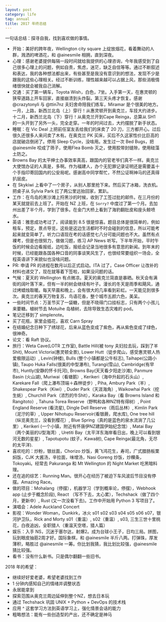 ```yaml
---
layout: post
category: life
tag: annual
title: 2017 年终总结
---
```


一句话总结：探寻自我，找到喜欢做的事情。

- 开始：美好的跨年夜，Wellington city square 上绽放烟花，看着舞动的人群，溅洒的啤酒花，和 @ainesmile 相拥，直到深夜。
- 心理：感谢老婆提供每隔一段时间就给我提供的心理咨询，今年我感受到了自己很多心理上的问题，例如自责，焦虑，迷茫，缺乏自信等等。通过不断叙述和表达，我的各种想法都出来，有些甚至是我没有意识到的想法，发现不少是跟我的这些心理相关。经过不断训练，理性越来越可以占据上风，那些消极情绪很快就会被我自己消解。
- 交通：买了第一辆车，Toyota Wish，白色，7坐。入手第一天，在惠灵顿的狭窄道路上开车回家，直接崩溃到头炸裂。第三天头疼才恢复。感谢 @crazytonyli 与 @ttin7nz 夫妇舍命陪我们练车，Miramar 是个很美的地方。一月，上路，新西兰北岛（上）穿行！从惠灵顿开到奥克兰，车技大约进步。十二月，新西兰北岛（下）穿行！从奥克兰开到Cape Reinga，总算从 SH1 的一头开到了另外一头，完全走穿。一年的时间过去，大约摆脱了新手状态。
- 睡眠：在 Vic Deal 上把前任室友丢给我们的床卖了 20 刀，三方都开心。过后很久还很多人来问卖了木有。在奥克兰 PK 买床，买后不久这家性价比巨高的店就破店倒闭了。停用 Sleep Cycle，没啥用。发生过一次 Bed Bugs，把 @ainesmile 咬成了筛子，使用Flea Bomb 灭之，使用胶带封缝隙，使用硅藻土防之。
- Browns Bay 的太平绅士办事效率真高，跟国内的官老爷们真不一样。奥克兰大使馆办证的人真是，多啊。作为福建人，办个无犯罪记录证明还是需要盖十个手指印寄回国内的公安局呢。感谢高中同学帮忙，不然公证啊神马的还真得扒层皮。
- 在 Skykiwi 上看中了一个房子，从别人那里抢下来。然后买了冰箱，洗衣机。把桌子从 Sylvia Park 扛了两公里远抬回家，累趴。
- 工作：在鸟岛的黑沙滩上捋黑沙的时候，收到了工签过批的邮件。在三月份的某天就提前去上班了。开始在 NZ 上班，在 `Sorry?` 中度过了第一个月。去加州出差了半个月，学到了很多。在金门大桥上看到了海豹翻肚皮和座头鲸喷水。
- 英语：雅思成功考过了，阅读能到 8.5 很是惊喜。题目总体是很简单的，例如租车，预定，景点导览，这些是这边生活都时不时会碰到的信息，所以可能考起来就变简单了。听力口语现在考的话感觉七八分可能问题也不大。虽然有点裸考，但是也很努力，做做习题，练习 AP News 听写。下半年开始，平时午饭的时候会边看报纸，边吃饭，报纸会记录当地很多有意思的新闻。到年末的时候，已经能跟各国各种口音的同事谈笑风生了，也很经常要组织一场会，全程英语讲下来貌似也没啥问题。
- PR: 申请 PR 的进程在数月以后正式启动。ITA 过了，Case Officer 让改补的材料也递交了，现在就等着下签啦，如果没问题的话。
- 气候：夏天的 Wellington 有点微凉。夏天的奥克兰简直是暴晒。秋天会有满街的阔叶落下来，但有一半的树会继续有叶子。漫长的冬天是雨季和飓风，通过烤蜡烛取暖。每天早晨和晚上，会有很大的几率看到彩虹。一天能见到很多次。奥克兰的春天万物复苏，鸟语花香，整个城市五颜六色，美呆。
- 一些时间节点：万圣节买了一袋糖，但是不晓得门口挂标志，只有两个小孩儿来要糖。植树节去 Motuihe 岛植树，去除导致生态灾难的 pod。
- 笔记迁移到了 simplenote。
- 买了花瓶，家里会插花，喜欢 Carn Spray
- 在结婚纪念日种下了绣球花，后来从蓝色变成了紫色，再从紫色变成了绿色，很神奇。
- 论文：看 Raft 协议。
- 旅行：Weta Cave(LOTR 工作室),  Battle Hill(被 tony 夫妇拉去玩，踩到了羊 Shit), Mount Victoria(惠灵顿全景), Lower Hutt（徒步爬山，感受惠灵顿人热爱极限运动）, Levin(钟楼), Bulls (整个小镇都是公牛标志), Taihape(公路小镇), Taupo Huka Falls(很美的中型瀑布), Turangi(雪山), Cambridge(有早市), Huntly(安静的怀卡托河), Browns Bay(天天看夕阳走沙滩), Panmure Basin (火山湖), Muriwai（看塘鹅）, Kerikeri（海中升起的石头山）, Karekare Fall（爬上瀑布顶端＋森林徒步）, Piha, Ambury Park（羊）, Shakespear Park（Kiwi）, Duder Park（天涯海角）, Waikowhai Park（挖生蚝）, Churchill Park（浓烈的牛Shit），Karaka Bay（看 Browns Island 和 Rangitoto）, Tahuna Torea Reserve（野鸭和各种NZ特有得树）, Point England Reserve (看流星), Dingle Dell Reserve（雨后丛林）, Kimlin Park（泥泞的草）, Upper Nihotupu Reservoir(看银蕨，爬水库), One tree hill（纵览奥克兰，没看到樱花）, Blue Spring（真的是蓝色的泉水流淌了几公里）, Kerikeri (一个小镇，附近有怀唐伊NZ建国伊始纪念馆）, Matai Bay（两个美丽的U型海湾）, Uretiti Bay（太平洋东海岸看日出，晚上可以看到银河无数的星星）, Tapotupotu (蚊子，Kawa树), Cape Reinga(最北角，无尽的太平洋).
- 喜欢吃的：炒粉，银丝面，Chorizo 炒饭，黄飞鸿花生，寿司，广式腊肠板栗焖饭，CJK 大酱汤，辛拉面，味增汤，Nasi Goreng 炒饭，炒粿条，Tokoyaki。经常去 Pakuranga 和 Mt Wellington 的 Night Market 吃黑暗料理。
- 还在追的综艺：Running Man。很开心在经历了被迫下车风波后节目没有停摆。Amazing Race。
- 做的项目：Mohalang（停摆），机器学习（学到概率论，停摆），Webhook app (止步于概念阶段), React （写不下去，太心累），Techshack（做了四个月，更新中）, Rust (又一次没看下去)。工作中开始用 Python 3 写项目了。
- 演唱会：Adele Auckland Concert
- 影视：Wonder Woman，Dunkirk，冰火 s01 s02 s03 s04 s05 s06 s07，银河护卫队，Rick and Morty s01（重温）, s02（重温）, s03, 三生三世十里桃花，白夜追凶，全职猎人（重温天空塔，猎人篇）
- 娱乐：入手 NS，沉迷于塞尔达，射爆2。成为台球小王子，日均三局。拼图，玩到眼皮抽筋2周才好。国际象棋，和 @ainesmile 半斤八两。打弹珠，厚发薄积，略胜过 @ainesmile 一筹。你比划我猜，我比划比较强，@ainesmile 猜比较强。
- 看书：没有什么新书。只是偶尔翻翻一些旧书。

2018 年的希望：

* 继续好好爱老婆，希望老婆找到工作
* 1 分钟内感知自己的情绪并调整状态
* 永居能拿到
* 探索范围从奥克兰周边延伸到整个NZ，想去日本玩
* 通过 Techshack 巩固 UNIX + Python + DevOps 的技术栈
* 应用 ^ 这套学习方法到英语学习上，强化情景会话的能力
* 粗略想法：能有一些创造型的产出，还不确定是神马
